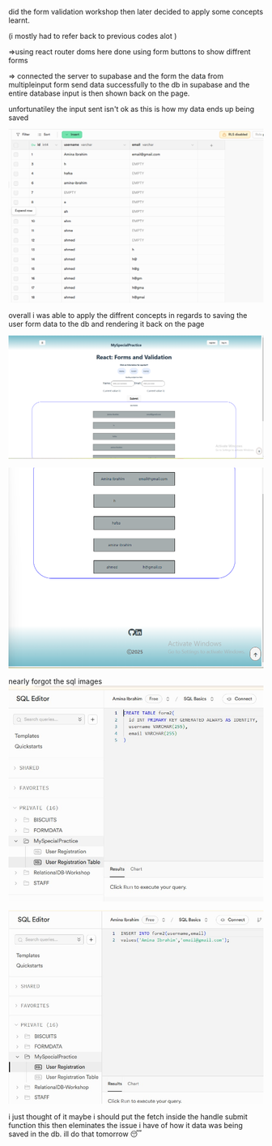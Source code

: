 did the form validation workshop then later decided to apply some concepts learnt.

(i mostly had to refer back to previous codes alot )

=>using react router doms here done using form buttons to show diffrent forms

=> connected the server to supabase and the form the data from multipleinput form send data successfully to the db in supabase and the entire database input is then shown back on the page.

unfortunatiley the input sent isn't ok as this is how my data ends up being saved

![alt text](dbImage.png)

overall i was able to apply the diffrent concepts in regards to saving the user form data to the db and rendering it back on the page

![alt text](image.png)

![alt text](image-1.png)

nearly forgot the sql images
![alt text](form2.jpg)

![alt text](form2insert.jpg)

i just thought of it maybe i should put the fetch inside the handle submit function this then eleminates the issue i have of how it data was being saved in the db. ill do that tomorrow 😴 
